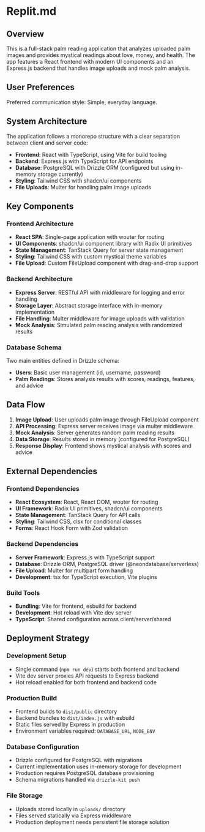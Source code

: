 # Replit.md

## Overview

This is a full-stack palm reading application that analyzes uploaded palm images and provides mystical readings about love, money, and health. The app features a React frontend with modern UI components and an Express.js backend that handles image uploads and mock palm analysis.

## User Preferences

Preferred communication style: Simple, everyday language.

## System Architecture

The application follows a monorepo structure with a clear separation between client and server code:

- **Frontend**: React with TypeScript, using Vite for build tooling
- **Backend**: Express.js with TypeScript for API endpoints
- **Database**: PostgreSQL with Drizzle ORM (configured but using in-memory storage currently)
- **Styling**: Tailwind CSS with shadcn/ui components
- **File Uploads**: Multer for handling palm image uploads

## Key Components

### Frontend Architecture
- **React SPA**: Single-page application with wouter for routing
- **UI Components**: shadcn/ui component library with Radix UI primitives
- **State Management**: TanStack Query for server state management
- **Styling**: Tailwind CSS with custom mystical theme variables
- **File Upload**: Custom FileUpload component with drag-and-drop support

### Backend Architecture
- **Express Server**: RESTful API with middleware for logging and error handling
- **Storage Layer**: Abstract storage interface with in-memory implementation
- **File Handling**: Multer middleware for image uploads with validation
- **Mock Analysis**: Simulated palm reading analysis with randomized results

### Database Schema
Two main entities defined in Drizzle schema:
- **Users**: Basic user management (id, username, password)
- **Palm Readings**: Stores analysis results with scores, readings, features, and advice

## Data Flow

1. **Image Upload**: User uploads palm image through FileUpload component
2. **API Processing**: Express server receives image via multer middleware
3. **Mock Analysis**: Server generates random palm reading results
4. **Data Storage**: Results stored in memory (configured for PostgreSQL)
5. **Response Display**: Frontend shows mystical analysis with scores and advice

## External Dependencies

### Frontend Dependencies
- **React Ecosystem**: React, React DOM, wouter for routing
- **UI Framework**: Radix UI primitives, shadcn/ui components
- **State Management**: TanStack Query for API calls
- **Styling**: Tailwind CSS, clsx for conditional classes
- **Forms**: React Hook Form with Zod validation

### Backend Dependencies
- **Server Framework**: Express.js with TypeScript support
- **Database**: Drizzle ORM, PostgreSQL driver (@neondatabase/serverless)
- **File Upload**: Multer for multipart form handling
- **Development**: tsx for TypeScript execution, Vite plugins

### Build Tools
- **Bundling**: Vite for frontend, esbuild for backend
- **Development**: Hot reload with Vite dev server
- **TypeScript**: Shared configuration across client/server/shared

## Deployment Strategy

### Development Setup
- Single command (`npm run dev`) starts both frontend and backend
- Vite dev server proxies API requests to Express backend
- Hot reload enabled for both frontend and backend code

### Production Build
- Frontend builds to `dist/public` directory
- Backend bundles to `dist/index.js` with esbuild
- Static files served by Express in production
- Environment variables required: `DATABASE_URL`, `NODE_ENV`

### Database Configuration
- Drizzle configured for PostgreSQL with migrations
- Current implementation uses in-memory storage for development
- Production requires PostgreSQL database provisioning
- Schema migrations handled via `drizzle-kit push`

### File Storage
- Uploads stored locally in `uploads/` directory
- Files served statically via Express middleware
- Production deployment needs persistent file storage solution